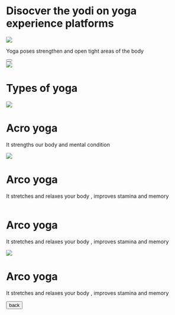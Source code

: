 <!DOCTYPE html>
<html>

<head>
</head>

<body>
    <div>
        <div id="sectionhome">
            <div class="bg-container d-flex flex-row justify-content-center">
                <h1 class="H-heading">Disocver the yodi on yoga experience platforms</h1>
                <img src="https://assets.ccbp.in/frontend/static-website/yoga-bg.png" class="image-1" />
                <p class="H-para">Yoga poses strengthen and open tight areas of the body </p>
                <div class="d-flex flex-row justify-content-center">
                    <button class="btn button" onclick="display('sectiondetailspage')" Get started</button>
                </div>
            </div>
        </div>
        <div id="sectiondetailspage">
            <div class="d-container">
                <img src="https://assets.ccbp.in/frontend/static-website/yoga-girl-with-headphones-img.png" class="image-1" />
                <h1 class="d-heading">Types of yoga</h1>
                <div class="d-card d-flex flex-row justify-content-start">
                    <img src="https://assets.ccbp.in/frontend/static-website/yoga-girl-without-headphones-img.png" class="image-1" />
                </div>
                <h1 class="c-heading">Acro yoga</h1>
                <p class="c-para">It strengths our body and mental condition </p>
            </div>
        </div>
        <div class="d-card d-flex flex-row justify-content-start">
            <img src="https://assets.ccbp.in/frontend/static-website/yoga-card1-img.png" class="image-1" />
            <div>
                <h1 class="c-heading">Arco yoga</h1>
                <p class="c-para">It stretches and relaxes your body , improves stamina and memory </p>
            </div>
        </div>
        <div class="d-card d-flex flex-row justify-content-start">
            <img src="" class="image-1" />
        </div>
        <h1 class="c-heading">Arco yoga</h1>
        <p class="c-para">It stretches and relaxes your body , improves stamina and memory</p>
    </div>
    </div>
    <div class="d-card d-flex flex-row justify-content-start">
        <img src="https://assets.ccbp.in/frontend/static-website/yoga-card2-img.png" class="image-1" />
        <div>
            <h1 class="c-heading">Arco yoga</h1>
            <p class="c-para">It stretches and relaxes your body , improves stamina and memory</p>
        </div>
    </div>
    <div class="d-flex flex-row justify-content-center">
        <button class="btn button" onclick="display('sectionhome')">back</button>
    </div>
    </div>
    </div>
    </div>
</body>

</html>
